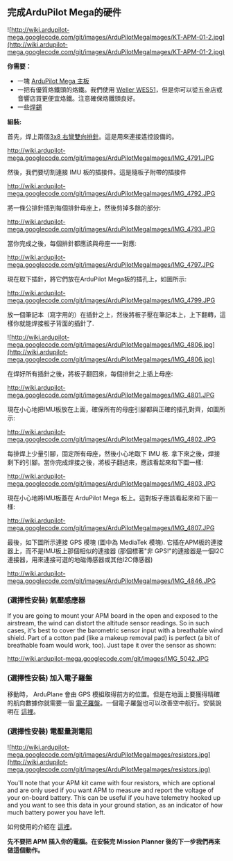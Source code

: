 ## 完成ArduPilot Mega的硬件 ##

![http://wiki.ardupilot-mega.googlecode.com/git/images/ArduPilotMegaImages/KT-APM-01-2.jpg](http://wiki.ardupilot-mega.googlecode.com/git/images/ArduPilotMegaImages/KT-APM-01-2.jpg)

**你需要：**

  * 一塊 [ArduPilot Mega 主板](http://store.diydrones.com/product_p/br-ardupilot-02.htm)
  * 一把有優質烙鐵頭的烙鐵。我們使用 [Weller WES51](http://www.amazon.com/Weller-WES51-Analog-Soldering-Station/dp/B000BRC2XU)，但是你可以從五金店或音響店買更便宜烙鐵。注意確保烙鐵頭良好。
  * 一些[焊錫](http://www.amazon.com/Super-Solder-Wire-1-0mm-Diameter/dp/B0002KRAB0/ref=pd_bxgy_hi_img_c)

**組裝:**

首先，焊上兩個[3x8 右彎雙向排針](http://store.diydrones.com/product_p/pr-0001-05.htm)。這是用來連接遙控設備的。


http://wiki.ardupilot-mega.googlecode.com/git/images/ArduPilotMegaImages/IMG_4791.JPG

然後，我們要切割連接 IMU 板的插接件。這是隨板子附帶的插接件

http://wiki.ardupilot-mega.googlecode.com/git/images/ArduPilotMegaImages/IMG_4792.JPG

將一條公排針插到每個排針母座上，然後剪掉多餘的部分:

http://wiki.ardupilot-mega.googlecode.com/git/images/ArduPilotMegaImages/IMG_4793.JPG

當你完成之後，每個排針都應該與母座一一對應:

http://wiki.ardupilot-mega.googlecode.com/git/images/ArduPilotMegaImages/IMG_4797.JPG

現在取下插針，將它們放在ArduPilot Mega板的插孔上，如圖所示:

http://wiki.ardupilot-mega.googlecode.com/git/images/ArduPilotMegaImages/IMG_4799.JPG

放一個筆記本（寫字用的）在插針之上，然後將板子壓在筆記本上，上下翻轉，這樣你就能焊接板子背面的插針了.

![http://wiki.ardupilot-mega.googlecode.com/git/images/ArduPilotMegaImages/IMG_4806.jpg](http://wiki.ardupilot-mega.googlecode.com/git/images/ArduPilotMegaImages/IMG_4806.jpg)

在焊好所有插針之後，將板子翻回來，每個排針之上插上母座:

http://wiki.ardupilot-mega.googlecode.com/git/images/ArduPilotMegaImages/IMG_4801.JPG

現在小心地把IMU板放在上面，確保所有的母座引腳都與正確的插孔對齊，如圖所示:

http://wiki.ardupilot-mega.googlecode.com/git/images/ArduPilotMegaImages/IMG_4802.JPG

每排焊上少量引腳，固定所有母座，然後小心地取下 IMU 板. 拿下來之後，焊接剩下的引腳。當你完成焊接之後，將板子翻過來，應該看起來和下圖一樣:

http://wiki.ardupilot-mega.googlecode.com/git/images/ArduPilotMegaImages/IMG_4803.JPG

現在小心地將IMU板蓋在 ArduPilot Mega 板上。這對板子應該看起來和下圖一樣:

http://wiki.ardupilot-mega.googlecode.com/git/images/ArduPilotMegaImages/IMG_4807.JPG

最後，如下圖所示連接 GPS 模塊 (圖中為 MediaTek 模塊). 它插在APM板的連接器上，而不是IMU板上那個相似的連接器 (那個標著"非 GPS!"的連接器是一個I2C連接器，用來連接可選的地磁傳感器或其他I2C傳感器)

http://wiki.ardupilot-mega.googlecode.com/git/images/ArduPilotMegaImages/IMG_4846.JPG

### (選擇性安裝) 氣壓感應器 ###

If you are going to mount your APM board in the open and exposed to the airstream, the wind can distort the altitude sensor readings. So in such cases, it's best to cover the barometric sensor input with a breathable wind shield. Part of a cotton pad (like a makeup removal pad) is perfect (a bit of breathable foam would work, too). Just tape it over the sensor as shown:

http://wiki.ardupilot-mega.googlecode.com/git/images/IMG_5042.JPG

### (選擇性安裝) 加入電子羅盤 ###

移動時， ArduPlane 會由 GPS 模組取得前方的位置。但是在地面上要獲得精確的航向數據你就需要一個 [電子羅盤](http://store.diydrones.com/HMC5883L_Triple_Axis_Magnetometer_p/br-hmc5883-01.htm)。一個電子羅盤也可以改善空中航行。安裝說明在 [這裡](http://code.google.com/p/ardupilot-mega/wiki/Magnetometer)。

### (選擇性安裝) 電壓量測電阻 ###

![http://wiki.ardupilot-mega.googlecode.com/git/images/ArduPilotMegaImages/resistors.jpg](http://wiki.ardupilot-mega.googlecode.com/git/images/ArduPilotMegaImages/resistors.jpg)


You'll note that your APM kit came with four resistors, which are optional and are only used if you want APM to measure and report the voltage of your on-board battery. This can be useful if you have telemetry hooked up and you want to see this data in your ground station, as an indicator of how much battery power you have left.

如何使用的介紹在 [這裡](http://code.google.com/p/ardupilot-mega/wiki/Voltage)。

**先不要把 APM 插入你的電腦。在安裝完 Mission Planner 後的下一步我們再來做這個動作。**